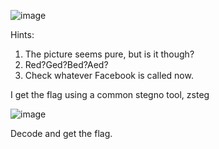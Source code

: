 ![image](https://github.com/user-attachments/assets/ce359c0d-4372-4ff2-9a01-6f930a32b159)

Hints:
1. The picture seems pure, but is it though?
2. Red?Ged?Bed?Aed?
3. Check whatever Facebook is called now.

I get the flag using a common stegno tool, zsteg

![image](https://github.com/user-attachments/assets/a2eb9c5c-48aa-4050-9c6d-a2c93cb839ed)

Decode and get the flag.
